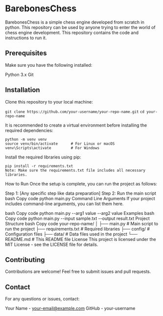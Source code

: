 # BarebonesChess
BarebonesChess is a simple chess engine developed from scratch in python. This repository can be used by anyone trying to enter the world of chess engine development. This repository contains the code and instructions to run it.

## Prerequisites
Make sure you have the following installed:

Python 3.x
Git
## Installation
Clone this repository to your local machine:

`git clone https://github.com/your-username/your-repo-name.git`
`cd your-repo-name`

It is recommended to create a virtual environment before installing the required dependencies:

```
python -m venv venv
source venv/bin/activate      # For Linux or macOS
venv\Scripts\activate         # For Windows
```
Install the required libraries using pip:
```
pip install -r requirements.txt
Note: Make sure the requirements.txt file includes all necessary libraries.
```
How to Run
Once the setup is complete, you can run the project as follows:

Step 1: [Any specific step like data preparation]
Step 2: Run the main script
bash
Copy code
python main.py
Command Line Arguments
If your project includes command-line arguments, you can list them here.

bash
Copy code
python main.py --arg1 value --arg2 value
Examples
bash
Copy code
python main.py --input sample.txt --output result.txt
Project Structure
bash
Copy code
your-repo-name/
│
├── main.py                 # Main script to run the project
├── requirements.txt        # Required libraries
├── config/                 # Configuration files
├── data/                   # Data files used in the project
└── README.md               # This README file
License
This project is licensed under the MIT License - see the LICENSE file for details.

## Contributing
Contributions are welcome! Feel free to submit issues and pull requests.

## Contact
For any questions or issues, contact:

Your Name - your-email@example.com
GitHub - your-username
